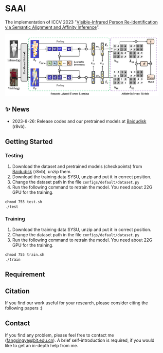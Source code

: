 # SAAI
The implementation of ICCV 2023 "[Visible-Infrared Person Re-Identification via Semantic Alignment and Affinity Inference]()".

![框架](images/framework.png)

## :sparkles: News
- 2023-8-26: Release codes and our pretrained models at [Baidudisk](https://pan.baidu.com/s/15dLeBPIzGpi7GG0TMUzkkg?pwd=iccv) (r8vb).


## Getting Started

### Testing

1. Download the dataset and pretrained models (checkpoints) from [Baidudisk](https://pan.baidu.com/s15dLeBPIzGpi7GG0TMUzkkg?pwd=iccv) (r8vb), unzip them.
2. Download the training data SYSU, unzip and put it in correct position.
3. Change the dataset path in the file `configs/default/dataset.py`
4. Run the following command to retrain the model. You need about 22G GPU for the training.

```shell
chmod 755 test.sh
./test
```

### Training

1. Download the training data SYSU, unzip and put it in correct position.
2. Change the dataset path in the file `configs/default/dataset.py`
3. Run the following command to retrain the model. You need about 22G GPU for the training.

```shell
chmod 755 train.sh
./train
```

## Requirement


## Citation
If you find our work useful for your research, please consider citing the following papers :)

<!-- ```bibtex
@inproceedings{fang2023saai,
  title={Visible-Infrared Person Re-Identification via Semantic Alignment and Affinity Inferenc},
  author={Xingye Fang, Yang Yang, and Ying Fu},
  booktitle={Proceedings of the IEEE/CVF international conference on computer vision},
  pages={},
  year={2023}
}
``` -->

## Contact
If you find any problem, please feel free to contact me (fangxingye@bit.edu.cn). A brief self-introduction is required, if you would like to get an in-depth help from me.
